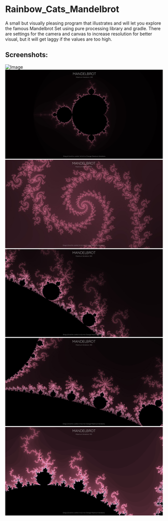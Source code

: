 # Rainbow_Cats_Mandelbrot
 A small but visually pleasing program that illustrates and will let you explore the famous Mandelbrot Set using pure processing library and gradle. 
 There are settings for the camera and canvas to increase resolution for better visual, but it will get laggy if the values are too high.

## Screenshots:
![Image](https://github.com/UxxHans/Rainbow_Cats_Mandelbrot/blob/main/pictures/Demostration.gif)
![Image](https://github.com/UxxHans/Rainbow_Cats_Mandelbrot/blob/main/pictures/Mandelbrot%2005.jpg)
![Image](https://github.com/UxxHans/Rainbow_Cats_Mandelbrot/blob/main/pictures/Mandelbrot%2004.jpg)
![Image](https://github.com/UxxHans/Rainbow_Cats_Mandelbrot/blob/main/pictures/Mandelbrot%2003.jpg)
![Image](https://github.com/UxxHans/Rainbow_Cats_Mandelbrot/blob/main/pictures/Mandelbrot%2001.jpg)
![Image](https://github.com/UxxHans/Rainbow_Cats_Mandelbrot/blob/main/pictures/Mandelbrot%2002.jpg)
